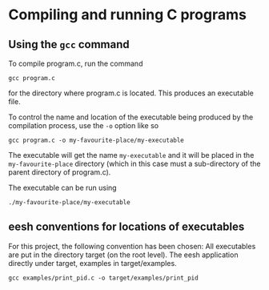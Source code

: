 # Compiling and running C programs

## Using the `gcc` command

To compile program.c, run the command
```
gcc program.c
```
for the directory where program.c is located. This produces
an executable file.

To control the name and location of the executable being
produced by the compilation process, use the `-o` option
like so
```
gcc program.c -o my-favourite-place/my-executable
```
The executable will get the name `my-executable` and it will
be placed in the `my-favourite-place` directory (which in 
this case must a sub-directory of the parent directory 
of program.c).

The executable can be run using
```
./my-favourite-place/my-executable
```

## eesh conventions for locations of executables

For this project, the following convention has been chosen:
All executables are put in the directory target (on the
root level). The eesh application directly under target, examples in target/examples.

```
gcc examples/print_pid.c -o target/examples/print_pid
```
